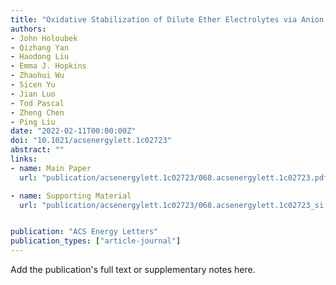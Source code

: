 ```yaml
---
title: "Oxidative Stabilization of Dilute Ether Electrolytes via Anion Modification"
authors:
- John Holoubek
- Qizhang Yan
- Haodong Liu
- Emma J. Hopkins
- Zhaohui Wu
- Sicen Yu
- Jian Luo
- Tod Pascal
- Zheng Chen
- Ping Liu
date: "2022-02-11T00:00:00Z"
doi: "10.1021/acsenergylett.1c02723"
abstract: ""
links:
- name: Main Paper
  url: "publication/acsenergylett.1c02723/068.acsenergylett.1c02723.pdf"

- name: Supporting Material
  url: "publication/acsenergylett.1c02723/068.acsenergylett.1c02723_si.pdf"


publication: "ACS Energy Letters"
publication_types: ["article-journal"]
---
```


Add the publication's full text or supplementary notes here.
